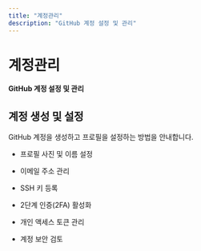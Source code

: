 ```yaml
---
title: "계정관리"
description: "GitHub 계정 설정 및 관리"
---
```


# 계정관리

**GitHub 계정 설정 및 관리**

## 계정 생성 및 설정

GitHub 계정을 생성하고 프로필을 설정하는 방법을 안내합니다.

- 프로필 사진 및 이름 설정
- 이메일 주소 관리
- SSH 키 등록

- 2단계 인증(2FA) 활성화
- 개인 액세스 토큰 관리
- 계정 보안 검토
